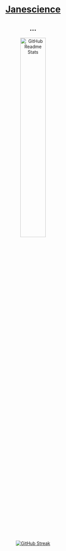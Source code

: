 <div align="center">
<h1><a href="https://janescience.com" target="_blank">Janescience</a></h1> 

<h2>...</h2>
 
<img  src="https://d33wubrfki0l68.cloudfront.net/f3a1d32fae795595a34856eabc04c71d6209d41f/b8c57/images/hello-world/hello-world.gif" width="40%"  align="center" alt="GitHub Readme Stats" />

[![GitHub Streak](http://github-readme-streak-stats.herokuapp.com?user=janescience&theme=dark&date_format=j%20M%5B%20Y%5D)](https://git.io/streak-stats)

</div>


